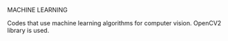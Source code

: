 MACHINE LEARNING

Codes that use machine learning algorithms for computer vision.
OpenCV2 library is used.
